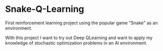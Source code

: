 # Snake-Q-Learning
First reinforcement learning project using the popular game "Snake" as an environment.

With this project I want to try out Deep QLearning and want to apply my knowledge of stochastic optimization problems in an AI environment.
